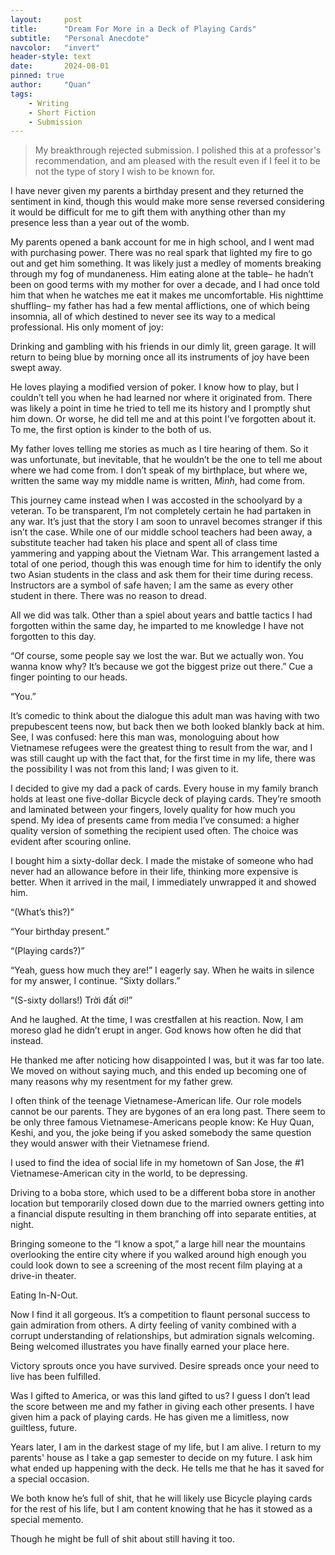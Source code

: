 ```yaml
---
layout:     post
title:      "Dream For More in a Deck of Playing Cards"
subtitle:   "Personal Anecdote"
navcolor:   "invert"
header-style: text
date:       2024-08-01
pinned: true
author:     "Quan"
tags:
    - Writing
    - Short Fiction
    - Submission
---
```


> My breakthrough rejected submission. I polished this at a professor's recommendation, and am pleased with the result even if
> I feel it to be not the type of story I wish to be known for.

I have never given my parents a birthday present and they returned the sentiment in kind, though this would make more sense reversed considering it would be difficult for me to gift them with anything other than my presence less than a year out of the womb.

My parents opened a bank account for me in high school, and I went mad with purchasing power. There was no real spark that lighted my fire to go out and get him something. It was likely just a medley of moments breaking through my fog of mundaneness. Him eating alone at the table– he hadn’t been on good terms with my mother for over a decade, and I had once told him that when he watches me eat it makes me uncomfortable. His nighttime shuffling– my father has had a few mental afflictions, one of which being insomnia, all of which destined to never see its way to a medical professional. His only moment of joy:

Drinking and gambling with his friends in our dimly lit, green garage. 
It will return to being blue by morning once all its instruments of joy have been swept away.

He loves playing a modified version of poker. I know how to play, but I couldn’t tell you when he had learned nor where it originated from. There was likely a point in time he tried to tell me its history and I promptly shut him down. Or worse, he did tell me and at this point I’ve forgotten about it. To me, the first option is kinder to the both of us.

My father loves telling me stories as much as I tire hearing of them. So it was unfortunate, but inevitable, that he wouldn’t be the one to tell me about where we had come from. I don’t speak of my birthplace, but where we, written the same way my middle name is written, *Mình*, had come from. 

This journey came instead when I was accosted in the schoolyard by a veteran. To be transparent, I’m not completely certain he had partaken in any war. It’s just that the story I am soon to unravel becomes stranger if this isn’t the case. While one of our middle school teachers had been away, a substitute teacher had taken his place and spent all of class time yammering and yapping about the Vietnam War. This arrangement lasted a total of one period, though this was enough time for him to identify the only two Asian students in the class and ask them for their time during recess. Instructors are a symbol of safe haven; I am the same as every other student in there. There was no reason to dread.

All we did was talk. Other than a spiel about years and battle tactics I had forgotten within the same day, he imparted to me knowledge I have not forgotten to this day.

“Of course, some people say we lost the war. But we actually won. You wanna know why? It’s because we got the biggest prize out there.” Cue a finger pointing to our heads. 

“You.”

It’s comedic to think about the dialogue this adult man was having with two prepubescent teens now, but back then we both looked blankly back at him. See, I was confused: here this man was, monologuing about how Vietnamese refugees were the greatest thing to result from the war, and I was still caught up with the fact that, for the first time in my life, there was the possibility I was not from this land; I was given to it.

I decided to give my dad a pack of cards. Every house in my family branch holds at least one five-dollar Bicycle deck of playing cards. They’re smooth and laminated between your fingers, lovely quality for how much you spend. My idea of presents came from media I’ve consumed: a higher quality version of something the recipient used often. The choice was evident after scouring online.

I bought him a sixty-dollar deck. I made the mistake of someone who had never had an allowance before in their life, thinking more expensive is better. When it arrived in the mail, I immediately unwrapped it and showed him.

“(What’s this?)” 

“Your birthday present.”

“(Playing cards?)”

“Yeah, guess how much they are!” I eagerly say. When he waits in silence for my answer, I continue. “Sixty dollars.”

“(S-sixty dollars!) Trời đất ơi!”

And he laughed. At the time, I was crestfallen at his reaction. Now, I am moreso glad he didn’t erupt in anger. God knows how often he did that instead.

He thanked me after noticing how disappointed I was, but it was far too late. We moved on without saying much, and this ended up becoming one of many reasons why my resentment for my father grew. 

I often think of the teenage Vietnamese-American life. Our role models cannot be our parents. They are bygones of an era long past. There seem to be only three famous Vietnamese-Americans people know: Ke Huy Quan, Keshi, and you, the joke being if you asked somebody the same question they would answer with their Vietnamese friend. 

I used to find the idea of social life in my hometown of San Jose, the #1 Vietnamese-American city in the world, to be depressing. 

Driving to a boba store, which used to be a different boba store in another location but temporarily closed down due to the married owners getting into a financial dispute resulting in them branching off into separate entities, at night. 

Bringing someone to the “I know a spot,” a large hill near the mountains overlooking the entire city where if you walked around high enough you could look down to see a screening of the most recent film playing at a drive-in theater. 

Eating In-N-Out.

Now I find it all gorgeous. It’s a competition to flaunt personal success to gain admiration from others. A dirty feeling of vanity combined with a corrupt understanding of relationships, but admiration signals welcoming. Being welcomed illustrates you have finally earned your place here. 

Victory sprouts once you have survived. 
Desire spreads once your need to live has been fulfilled.

Was I gifted to America, or was this land gifted to us? I guess I don’t lead the score between me and my father in giving each other presents. I have given him a pack of playing cards. He has given me a limitless, now guiltless, future.

Years later, I am in the darkest stage of my life, but I am alive. I return to my parents' house as I take a gap semester to decide on my future. I ask him what ended up happening with the deck. He tells me that he has it saved for a special occasion. 

We both know he’s full of shit, that he will likely use Bicycle playing cards for the rest of his life, but I am content knowing that he has it stowed as a special memento. 

Though he might be full of shit about still having it too.
